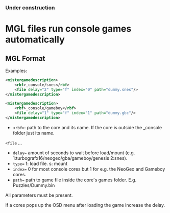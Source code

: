 ### **Under construction**


# MGL files run console games automatically

## MGL Format

Examples:

```xml
<mistergamedescription>
	<rbf>_console/snes</rbf>
	<file delay="2" type="f" index="0" path="dummy.snes"/>
</mistergamedescription>
```


```xml
<mistergamedescription>
	<rbf>_console/gameboy</rbf>
	<file delay="1" type="f" index="1" path="dummy.gbc"/>
</mistergamedescription>
```

* `<rbf>`: path to the core and its name. If the core is outside the _console folder just its name.

`<file` ...
* `delay=` amount of seconds to wait before load/mount (e.g. 1:turbografx16/neogeo/gba/gameboy/genesis 2:snes).
* `type=` f: load file. s: mount
* `index=` 0 for most console cores but 1 for e.g. the NeoGeo and Gameboy cores.
* `path=` path to game file inside the core's games folder. E.g. Puzzles/Dummy.bin

All parameters must be present.

If a cores pops up the OSD menu after loading the game increase the delay.